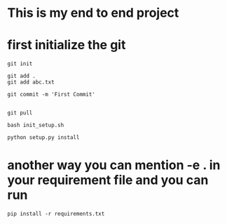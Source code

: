 # This is my end to end project

# first initialize the git
```
git init
```
```
git add .
git add abc.txt
```
```
git commit -m 'First Commit'
```
```

git pull

```

```
bash init_setup.sh
```

```
python setup.py install
```

# another way you can mention -e . in your requirement file and you can run

```
pip install -r requirements.txt
```
